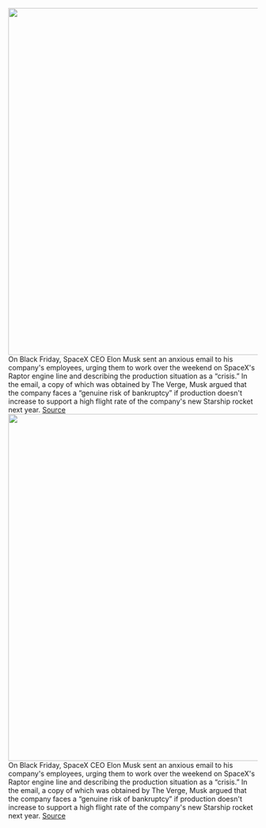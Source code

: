 <img src='https://cdn.vox-cdn.com/thumbor/Jtm2RcQqN53JbFZYl6VCSSxLEkc=/0x0:3678x2706/1200x800/filters:focal(1545x1059:2133x1647)/cdn.vox-cdn.com/uploads/chorus_image/image/70209999/1234651136.0.jpg' width='700px' /><br/>
On Black Friday, SpaceX CEO Elon Musk sent an anxious email to his company's employees, urging them to work over the weekend on SpaceX's Raptor engine line and describing the production situation as a “crisis.” In the email, a copy of which was obtained by The Verge, Musk argued that the company faces a “genuine risk of bankruptcy” if production doesn't increase to support a high flight rate of the company's new Starship rocket next year.
<a href='https://www.theverge.com/2021/11/30/22809720/elon-musk-spacex-raptor-engine-crisis-bankruptcy-starship'> Source <a/><img src='https://cdn.vox-cdn.com/thumbor/Jtm2RcQqN53JbFZYl6VCSSxLEkc=/0x0:3678x2706/1200x800/filters:focal(1545x1059:2133x1647)/cdn.vox-cdn.com/uploads/chorus_image/image/70209999/1234651136.0.jpg' width='700px' /><br/>
On Black Friday, SpaceX CEO Elon Musk sent an anxious email to his company's employees, urging them to work over the weekend on SpaceX's Raptor engine line and describing the production situation as a “crisis.” In the email, a copy of which was obtained by The Verge, Musk argued that the company faces a “genuine risk of bankruptcy” if production doesn't increase to support a high flight rate of the company's new Starship rocket next year.
<a href='https://www.theverge.com/2021/11/30/22809720/elon-musk-spacex-raptor-engine-crisis-bankruptcy-starship'> Source <a/>